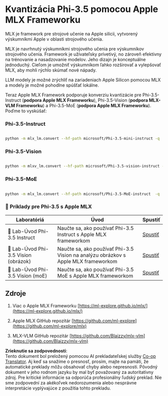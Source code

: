 <!--
CO_OP_TRANSLATOR_METADATA:
{
  "original_hash": "ec5e22bbded16acb7bdb9fa568ab5781",
  "translation_date": "2025-05-09T13:49:53+00:00",
  "source_file": "md/01.Introduction/04/UsingAppleMLXQuantifyingPhi.md",
  "language_code": "sk"
}
-->
# **Kvantizácia Phi-3.5 pomocou Apple MLX Frameworku**

MLX je framework pre strojové učenie na Apple silicii, vytvorený výskumníkmi Apple v oblasti strojového učenia.

MLX je navrhnutý výskumníkmi strojového učenia pre výskumníkov strojového učenia. Framework je užívateľsky prívetivý, no zároveň efektívny na trénovanie a nasadzovanie modelov. Jeho dizajn je konceptuálne jednoduchý. Cieľom je umožniť výskumníkom ľahko rozširovať a vylepšovať MLX, aby mohli rýchlo skúmať nové nápady.

LLM modely je možné zrýchliť na zariadeniach Apple Silicon pomocou MLX a modely je možné pohodlne spúšťať lokálne.

Teraz Apple MLX Framework podporuje konverziu kvantizácie pre Phi-3.5-Instruct (**podpora Apple MLX Frameworku**), Phi-3.5-Vision (**podpora MLX-VLM Frameworku**) a Phi-3.5-MoE (**podpora Apple MLX Frameworku**). Poďme to vyskúšať:

### **Phi-3.5-Instruct**

```bash

python -m mlx_lm.convert --hf-path microsoft/Phi-3.5-mini-instruct -q

```

### **Phi-3.5-Vision**

```bash

python -m mlxv_lm.convert --hf-path microsoft/Phi-3.5-vision-instruct -q

```

### **Phi-3.5-MoE**

```bash

python -m mlx_lm.convert --hf-path microsoft/Phi-3.5-MoE-instruct  -q

```

### **🤖 Príklady pre Phi-3.5 s Apple MLX**

| Laboratóriá    | Úvod | Spustiť |
| -------- | ------- |  ------- |
| 🚀 Lab-Úvod Phi-3.5 Instruct  | Naučte sa, ako používať Phi-3.5 Instruct s Apple MLX frameworkom   |  [Spustiť](../../../../../code/09.UpdateSamples/Aug/mlx-phi35-instruct.ipynb)    |
| 🚀 Lab-Úvod Phi-3.5 Vision (obrázok) | Naučte sa, ako používať Phi-3.5 Vision na analýzu obrázkov s Apple MLX frameworkom     |  [Spustiť](../../../../../code/09.UpdateSamples/Aug/mlx-phi35-vision.ipynb)    |
| 🚀 Lab-Úvod Phi-3.5 Vision (moE)   | Naučte sa, ako používať Phi-3.5 MoE s Apple MLX frameworkom  |  [Spustiť](../../../../../code/09.UpdateSamples/Aug/mlx-phi35-moe.ipynb)    |

## **Zdroje**

1. Viac o Apple MLX Frameworku [https://ml-explore.github.io/mlx/](https://ml-explore.github.io/mlx/)

2. Apple MLX GitHub repozitár [https://github.com/ml-explore](https://github.com/ml-explore/mlx)

3. MLX-VLM GitHub repozitár [https://github.com/Blaizzy/mlx-vlm](https://github.com/Blaizzy/mlx-vlm)

**Zrieknutie sa zodpovednosti**:  
Tento dokument bol preložený pomocou AI prekladateľskej služby [Co-op Translator](https://github.com/Azure/co-op-translator). Aj keď sa snažíme o presnosť, prosím, majte na pamäti, že automatické preklady môžu obsahovať chyby alebo nepresnosti. Pôvodný dokument v jeho rodnom jazyku by mal byť považovaný za autoritatívny zdroj. Pre kritické informácie sa odporúča profesionálny ľudský preklad. Nie sme zodpovední za akékoľvek nedorozumenia alebo nesprávne interpretácie vyplývajúce z použitia tohto prekladu.